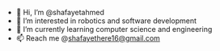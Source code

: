 - 👋 Hi, I’m @shafayetahmed
- 👀 I’m interested in robotics and software development
- 🌱 I’m currently learning computer science and engineering
- 📫 Reach me @shafayethere16@gmail.com

<!---
shafayetahmed/shafayetahmed is a ✨ special ✨ repository because its `README.md` (this file) appears on your GitHub profile.
You can click the Preview link to take a look at your changes.
--->
